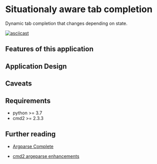 #  Situationaly aware tab completion
Dynamic tab completion that changes depending on state.

[![asciicast](https://asciinema.org/a/469436.svg)](https://asciinema.org/a/469436)

## Features of this application

## Application Design


## Caveats



## Requirements

* python >= 3.7
* cmd2 >= 2.3.3


## Further reading
* [Argparse Complete](https://github.com/python-cmd2/cmd2/blob/master/examples/argparse_completion.py)

* [cmd2 argeparse enhancements](https://github.com/python-cmd2/cmd2/blob/master/cmd2/argparse_custom.py#L103)